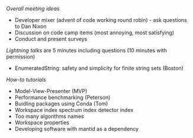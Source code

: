 *Overall meeting ideas*

* Developer mixer (advent of code working round robin) - ask questions to Dan Nixon
* Discussion on code camp items (most annoying, most satisfying)
* Conduct and present surveys

*Lightning talks* are 5 minutes including questions (10 minutes with permission) 

* EnumeratedString: safety and simplicity for finite string sets (Boston)

*How-to tutorials*

* Model-View-Presenter (MVP)
* Performance benchmarking (Peterson)
* Buidling packages using Conda (Tom)
* Workspace index spectrum index detector index
* Too many algorithms names
* Workspace properties
* Developing software with mantid as a dependency
